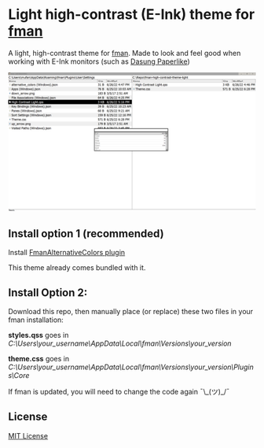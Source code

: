 # Light high-contrast (E-Ink) theme for [fman](https://fman.io/)

A light, high-contrast theme for [fman](https://fman.io/).
Made to look and feel good when working with E-Ink monitors (such as [Dasung Paperlike](http://www.dasungtech.com/))

![Screenshot](./Screenshot.png)

## Install option 1 (recommended)

Install [FmanAlternativeColors plugin](https://github.com/strayge/FmanAlternativeColors)

This theme already comes bundled with it.

## Install Option 2: 

Download this repo, then manually place (or replace) these two files in your fman installation:

**styles.qss** goes in _C:\Users\your_username\AppData\Local\fman\Versions\your_version_

**theme.css** goes in _C:\Users\your_username\AppData\Local\fman\Versions\your_version\Plugins\Core_

If fman is updated, you will need to change the code again ¯\\\_(ツ)\_/¯

## License

[MIT License](./LICENSE)

